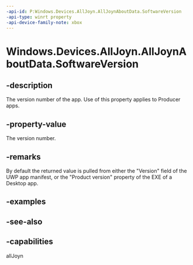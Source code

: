 ```yaml
---
-api-id: P:Windows.Devices.AllJoyn.AllJoynAboutData.SoftwareVersion
-api-type: winrt property
-api-device-family-note: xbox
---
```


<!-- Property syntax
public string SoftwareVersion { get;  set; }
-->

# Windows.Devices.AllJoyn.AllJoynAboutData.SoftwareVersion

## -description
The version number of the app. Use of this property applies to Producer apps.

## -property-value
The version number.

## -remarks
By default the returned value is pulled from either the "Version" field of the UWP app manifest, or the "Product version" property of the EXE of a Desktop app.

## -examples

## -see-also


## -capabilities
allJoyn

